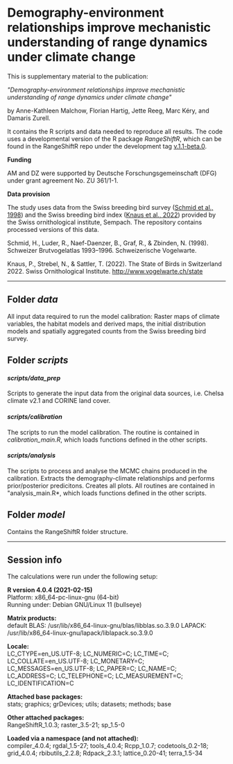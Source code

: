 # Demography-environment relationships improve mechanistic understanding of range dynamics under climate change

This is supplementary material to the publication:

*"Demography-environment relationships improve mechanistic understanding of range dynamics under climate change"*

by Anne-Kathleen Malchow, Florian Hartig, Jette Reeg, Marc Kéry, and Damaris Zurell.

It contains the R scripts and data needed to reproduce all results. The code uses a developmental version of the R package *RangeShiftR*, which can be found in the RangeShiftR repo under the development tag [v.1.1-beta.0](https://github.com/RangeShifter/RangeShiftR-package/releases/tag/v.1.1-beta.0).


**Funding**

AM and DZ were supported by Deutsche Forschungsgemeinschaft (DFG) under grant agreement No. ZU 361/1-1.


**Data provision**

The study uses data from the Swiss breeding bird survey ([Schmid et al., 1998](#1)) and the Swiss breeding bird index ([Knaus et al., 2022](#2)) provided by the Swiss ornithological institute, Sempach.
The repository contains processed versions of this data.

<a id="1"></a>
Schmid, H., Luder, R., Naef-Daenzer, B., Graf, R., & Zbinden, N. (1998). Schweizer Brutvogelatlas 1993–1996. Schweizerische Vogelwarte.

<a id="2"></a>
Knaus, P., Strebel, N., & Sattler, T. (2022). The State of Birds in Switzerland 2022. Swiss Ornithological Institute. http://www.vogelwarte.ch/state

---

## Folder *data*

All input data required to run the model calibration: Raster maps of climate variables, the habitat models and derived maps, the initial distribution models and spatially aggregated counts from the Swiss breeding bird survey.


## Folder *scripts*

#### *scripts/data_prep*

Scripts to generate the input data from the original data sources, i.e. Chelsa climate v2.1 and CORINE land cover.

#### *scripts/calibration*

The scripts to run the model calibration. The routine is contained in *calibration_main.R*, which loads functions defined in the other scripts.

#### *scripts/analysis*

The scripts to process and analyse the MCMC chains produced in the calibration. Extracts the demography-climate relationships and performs prior/posterior predicitons. Creates all plots. All routines are contained in "analysis_main.R*, which loads functions defined in the other scripts.

## Folder *model*

Contains the RangeShiftR folder structure.

---

## Session info

The calculations were run under the following setup:

**R version 4.0.4 (2021-02-15)**  
Platform: x86_64-pc-linux-gnu (64-bit)  
Running under: Debian GNU/Linux 11 (bullseye)  

**Matrix products:**  
default
BLAS:   /usr/lib/x86_64-linux-gnu/blas/libblas.so.3.9.0
LAPACK: /usr/lib/x86_64-linux-gnu/lapack/liblapack.so.3.9.0

**Locale:**  
 LC_CTYPE=en_US.UTF-8; LC_NUMERIC=C; LC_TIME=C; LC_COLLATE=en_US.UTF-8; LC_MONETARY=C; LC_MESSAGES=en_US.UTF-8; LC_PAPER=C; LC_NAME=C; LC_ADDRESS=C; LC_TELEPHONE=C; LC_MEASUREMENT=C; LC_IDENTIFICATION=C  

**Attached base packages:**  
 stats; graphics; grDevices; utils; datasets; methods; base  

**Other attached packages:**  
 RangeShiftR_1.0.3; raster_3.5-21; sp_1.5-0  

**Loaded via a namespace (and not attached):**  
 compiler_4.0.4; rgdal_1.5-27; tools_4.0.4; Rcpp_1.0.7; codetools_0.2-18; grid_4.0.4; rbibutils_2.2.8; Rdpack_2.3.1; lattice_0.20-41; terra_1.5-34 

